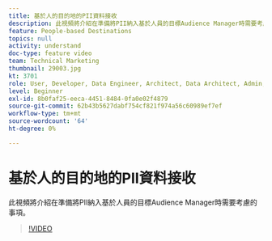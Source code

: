 ```yaml
---
title: 基於人的目的地的PII資料接收
description: 此視頻將介紹在準備將PII納入基於人員的目標Audience Manager時需要考慮的事項。
feature: People-based Destinations
topics: null
activity: understand
doc-type: feature video
team: Technical Marketing
thumbnail: 29003.jpg
kt: 3701
role: User, Developer, Data Engineer, Architect, Data Architect, Admin, Leader
level: Beginner
exl-id: 8b0faf25-eeca-4451-8484-0fa0e02f4879
source-git-commit: 62b43b5627dabf754cf821f974a56c60989ef7ef
workflow-type: tm+mt
source-wordcount: '64'
ht-degree: 0%

---
```


# 基於人的目的地的PII資料接收

此視頻將介紹在準備將PII納入基於人員的目標Audience Manager時需要考慮的事項。

>[!VIDEO](https://video.tv.adobe.com/v/29003/?quality=12)
